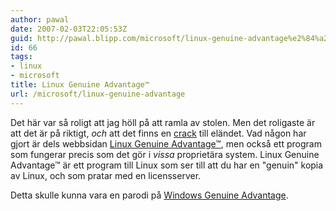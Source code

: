 ```yaml
---
author: pawal
date: 2007-02-03T22:05:53Z
guid: http://pawal.blipp.com/microsoft/linux-genuine-advantage%e2%84%a2
id: 66
tags:
- linux
- microsoft
title: Linux Genuine Advantage™
url: /microsoft/linux-genuine-advantage
---
```


Det här var så roligt att jag höll på att ramla av stolen. Men det
roligaste är att det är på riktigt, <em>och</em> att det finns en <a
href="http://thepiratebay.org/tor/3610011/Linux_Genuine_Advantage_Crack">crack</a>
till eländet. Vad någon har gjort är dels webbsidan <a
href="http://www.linuxgenuineadvantage.org/">Linux Genuine
Advantage™</a>, men också ett program som fungerar precis som det gör
i <em>vissa</em> proprietära system. Linux Genuine Advantage™ är ett
program till Linux som ser till att du har en "genuin" kopia av Linux,
och som pratar med en licensserver.

Detta skulle kunna vara en parodi på <a
href="http://en.wikipedia.org/wiki/Windows_Genuine_Advantage">Windows
Genuine Advantage</a>.
